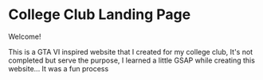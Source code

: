 # College Club Landing Page

Welcome!

This is a GTA VI inspired website that I created for my college club, It's not completed but serve the purpose, I learned a little GSAP while creating this website... It was a fun process

